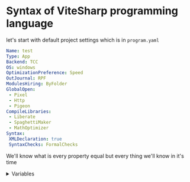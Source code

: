 # Syntax of ViteSharp programming language

let's start with default project settings which is in `program.yaml`
```yaml
Name: test
Type: App
Backend: TCC
OS: windows
OptimizationPreference: Speed
OutJournal: RPF
ModulesHiring: ByFolder
GlobalOpen:
 - Pixel
 - Http
 - Pigeon
CompileLibraries:
 - Liberate
 - SpaghettiMaker
 - MathOptimizer
Syntax:
 XMLDeclaration: true
 SyntaxChecks: FormalChecks

```
We'll know what is every property equal but every thing we'll know in it's time


<details>
<summary>Variables</summary>

let's start by how to declare a type
there is 2 ways
first(more formal for declare data types):
```vs
Type name = value
```
second(more formal for declare classes):
```vs
name := value
```

ViteSharp support some basic types of variables

let's start with numeric types
| Signed | Unsigned | Float  | Complex      | Length  |
| ------ | -------- | ------ | ------------ | ------- |
| `i8`   | `u8`     | ...... | ............ | 1-byte  |
| `i16`  | `u16`    | `f16`  | ............ | 2-byte  |
| `i32`  | `u32`    | `f32`  | `complex32`  | 4-byte  |
| `i64`  | `u64`    | `f64`  | `complex64`  | 8-byte  |
| `i128` | `u128`   | `f128` | `complex128` | 16-byte |

there also numeric type is `num` that is easu to use and when u declare number with second declaretion why u declare a `num`

Other Types is
| Type   | Length |
| ------ | ------ |
| `str`  | auto   |
| `char` | 1-byte |
| `bool` | 1-bit  |

Examples:
```vs
i32 intger = 256
dog := animal('bopy')
```
> [!WARNING]  
> if u turned FormalChecks from settings on u wont be able to declare data types with second way but if not
> `float := 250.52f64`

</details>
